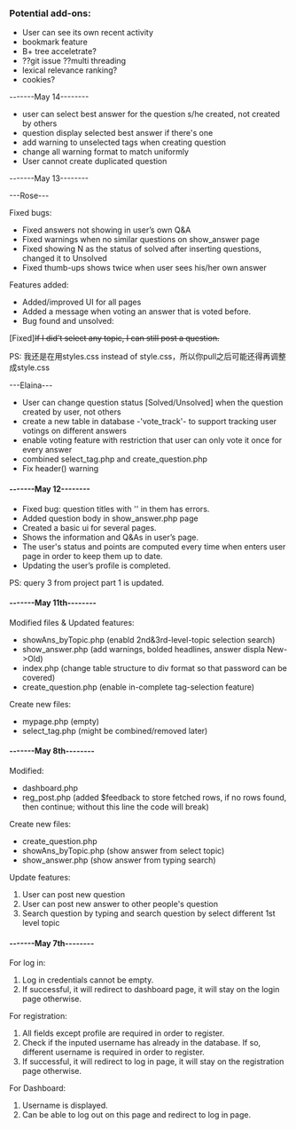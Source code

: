 ### Potential add-ons:
* User can see its own recent activity
* bookmark feature
* B+ tree acceletrate?
* ??git issue ??multi threading
* lexical relevance ranking?
* cookies?

-------May 14--------

- user can select best answer for the question s/he created, not created by others
- question display selected best answer if there's one
- add warning to unselected tags when creating question
- change all warning format to match uniformly
- User cannot create duplicated question

-------May 13--------

---Rose---

Fixed bugs:
- Fixed answers not showing in user’s own Q&A
- Fixed warnings when no similar questions on show_answer page
- Fixed showing N as the status of solved after inserting questions, changed it to Unsolved
- Fixed thumb-ups shows twice when user sees his/her own answer

Features added:
- Added/improved UI for all pages
- Added a message when voting an answer that is voted before.
- Bug found and unsolved:

[Fixed]~~If I did’t select any topic, I can still post a question.~~

PS: 我还是在用styles.css instead of style.css，所以你pull之后可能还得再调整成style.css

---Elaina---

- User can change question status [Solved/Unsolved] when the question created by user, not others
- create a new table in database -'vote_track'- to support tracking user votings on different answers
- enable voting feature with restriction that user can only vote it once for every answer
- combined select_tag.php and create_question.php
- Fix header() warning
#### -------May 12--------
- Fixed bug: question titles with '' in them has errors.
- Added question body in show_answer.php page
- Created a basic ui for several pages.
- Shows the information and Q&As in user’s page. 
- The user's status and points are computed every time when enters user page in order to keep them up to date.
- Updating the user’s profile is completed.

PS: query 3 from project part 1 is updated.

#### -------May 11th--------
Modified files & Updated features:
- showAns_byTopic.php (enabld 2nd&3rd-level-topic selection search)
- show_answer.php (add warnings, bolded headlines, answer displa New->Old)
- index.php (change table structure to div format so that password can be covered)
- create_question.php (enable in-complete tag-selection feature)

Create new files:
- mypage.php (empty)
- select_tag.php (might be combined/removed later)

#### -------May 8th--------
Modified:
- dashboard.php
- reg_post.php (added $feedback to store fetched rows, if no rows found, then continue; without this line the code will break)

Create new files:
- create_question.php
- showAns_byTopic.php (show answer from select topic)
- show_answer.php (show answer from typing search)

Update features:
1. User can post new question
2. User can post new answer to other people's question
3. Search question by typing and search question by select different 1st level topic



#### -------May 7th--------

For log in:
1. Log in credentials cannot be empty. 
2. If successful, it will redirect to dashboard page, it will stay on the login page otherwise. 

For registration:
1. All fields except profile are required in order to register. 
2. Check if the inputed username has already in the database. If so, different username is required in order to register. 
3. If successful, it will redirect to log in page, it will stay on the registration page otherwise.

For Dashboard:
1. Username is displayed.
2. Can be able to log out on this page and redirect to log in page. 
